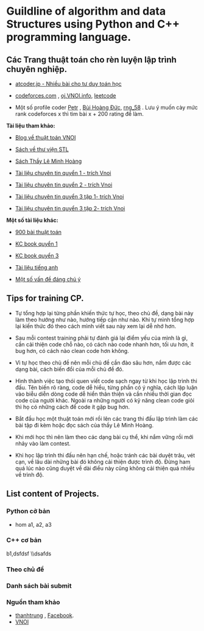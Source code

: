 # Guildline of algorithm and data Structures using Python and C++ programming language.  

## Các Trang thuật toán cho rèn luyện lập trình chuyên nghiệp. 

- [atcoder.jp - Nhiều bài cho tư duy toán học](https://atcoder.jp/contests/arc127/submissions)

- [codeforces.com](https://codeforces.com/problemset) , [oj.VNOI.info](https://oj.vnoi.info/problems/?type=31&point_start=&point_end=&order=-ac_rate), [leetcode](https://leetcode.com/problemset/algorithms/)  

- Một số profile coder [Petr](https://codeforces.com/profile/Petr) , [Bùi Hoàng Đức](https://codeforces.com/profile/user202729_), [rng_58](https://codeforces.com/profile/rng_58) . Lưu ý muốn cày mức rank codeforces x thì tìm bài x + 200 rating để làm. 

<b> Tài liệu tham khảo: </b> 

+ [Blog về thuật toán VNOI](https://vnoi.info/wiki/Home)

+ [Sách về thư viện STL](https://drive.google.com/file/d/1iqlQ1TmgGy_CKwZ0_9KPfu_ZHsnrT3Tu/view)

+ [Sách Thầy Lê Minh Hoàng](https://drive.google.com/file/d/0BwcTB8a10LBwV1J3T2xDTGhQNmM/view?resourcekey=0-R4tnYInPWCKb5W_DK_JQwQ)

+ [Tài liệu chuyên tin quyển 1 - trích Vnoi](https://drive.google.com/file/d/0BwcTB8a10LBweWxNcExnVzF5dG8/view?resourcekey=0-WKR6p7r5Djmi--uvQnT-pg)

+  [Tài liệu chuyên tin quyển 2 - trích Vnoi](https://drive.google.com/file/d/0BwcTB8a10LBwY2kzV0dTMEhYb0E/view?resourcekey=0-jwmNe4E3bBtidsboHXQPSA)

+  [Tài liệu chuyên tin quyển 3 tập 1- trích Vnoi](https://drive.google.com/file/d/0BwcTB8a10LBwTFBGREdfbnNFYXM/view?resourcekey=0-xVwjQFoXV4OFwpoVHWywyg)

+  [Tài liệu chuyên tin quyển 3 tập 2- trích Vnoi](https://drive.google.com/file/d/1c1dQaNG5XAZWGo3oTA_4mGwubG3LRqni/view)

<b> Một số tài liệu khác: </b>

+ [900 bài thuật toán](https://drive.google.com/file/d/0B2B4YFwy4LhWWl9NV2pyQno1S0U/view?resourcekey=0-soNqn2omBd1JNaDUZSsh5g) 

+ [KC book quyển 1](https://drive.google.com/file/d/0B6O77opfHxDDV1lxdF9jWHVUZDA/view?resourcekey=0-bLURXsP9BNX7O6W1izMEjQ) 

+ [KC book quyển 3](https://drive.google.com/file/d/0BwcTB8a10LBwSmZFdGhSY1lMNVU/view?resourcekey=0-POIEScAwD22aQFyr2mBfaw) 

+ [Tài liệu tiếng anh](https://drive.google.com/file/d/1-V14oys49VJM6oipdcaIGcLzakaR_Hkn/view)

+ [Một số vấn đề đáng chú ý](https://drive.google.com/file/d/0BwcTB8a10LBwZHh0c3p0M2NqZ1E/view?resourcekey=0-sGBMwRWJQF0-oV27ula5Mg) 

## Tips for training CP. 
- Tự tổng hợp lại từng phần khiến thức tự học, theo chủ đề, dạng bài này làm theo hướng như nào, hướng tiếp cận như nào. Khi tự mình tổng hợp lại kiến thức đó theo cách mình viết sau này xem lại dễ nhớ hơn.

- Sau mỗi contest training phải tự đánh giá lại điểm yếu của mình là gì, cần cải thiện code chỗ nào, có cách nào code nhanh hơn, tối ưu hơn, ít bug hơn, có cách nào clean code hơn không. 

- Vì tự học theo chủ đề nên mỗi chủ đề cần đào sâu hơn, nắm được các dạng bài, cách biến đổi của mỗi chủ đề đó. 


- Hình thành việc tạo thói quen viết code sạch ngay từ khi học lập trình thi đấu. Tên biến rõ ràng, code dễ hiểu, từng phần có ý nghĩa, cách lập luận vào biễu diễn dòng code dễ hiển thân thiện và cần nhiều thời gian đọc code của người khác. Ngoài ra những người có kỹ năng clean code giỏi thì họ có những cách để code ít gặp bug hơn. 

- Bắt đầu học một thuật toán mới rồi lên các trang thi đấu lập trình làm các bài tập đi kèm hoặc đọc sách của thầy Lê Minh Hoàng.

- Khi mới học thì nên làm theo các dạng bài cụ thể, khi nắm vững rồi mới nhảy vào làm contest. 

- Khi học lập trình thi đấu nên hạn chế, hoặc tránh các bài duyệt trâu, vét cạn, về lâu dài những bài đó không cải thiện được trình độ. Đừng ham quá lúc nào cũng duyệt về dài điều này cũng không cải thiện quá nhiều về trình độ. 

## List content of Projects. 

### Python cở bản
- hom a1, a2, a3 
### C++ cơ bản 
b1,dsfdsf \\\dsafds
### Theo chủ đề 

### Danh sách bài submit 

### Nguồn tham khảo 
- [thanhtrung](https://github.com/ngthanhtrung23/CompetitiveProgramming?fbclid=IwAR3nq-cPYrWmZfbMdVTYG6zNo97IQ4D4sWjzlc6i3-JsnbmvC5AbshXD4zE) , [Facebook](https://www.facebook.com/Nguyen.RR). 
- [VNOI](https://vnoi.info/wiki/algo/basic/Tai-Lieu-Thuat-Toan.md) 







